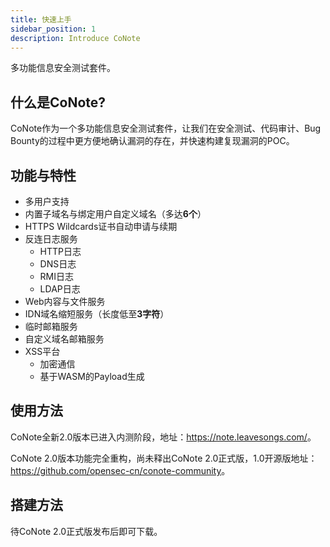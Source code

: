 ```yaml
---
title: 快速上手
sidebar_position: 1
description: Introduce CoNote
---
```


<p class="text--light subtitle">多功能信息安全测试套件。</p>

## 什么是CoNote?

CoNote作为一个多功能信息安全测试套件，让我们在安全测试、代码审计、Bug Bounty的过程中更方便地确认漏洞的存在，并快速构建复现漏洞的POC。

## 功能与特性

- 多用户支持
- 内置子域名与绑定用户自定义域名（多达**6个**）
- HTTPS Wildcards证书自动申请与续期
- 反连日志服务
  - HTTP日志
  - DNS日志
  - RMI日志
  - LDAP日志
- Web内容与文件服务
- IDN域名缩短服务（长度低至**3字符**）
- 临时邮箱服务
- 自定义域名邮箱服务
- XSS平台
  - 加密通信
  - 基于WASM的Payload生成

## 使用方法

CoNote全新2.0版本已进入内测阶段，地址：<https://note.leavesongs.com/>。

CoNote 2.0版本功能完全重构，尚未释出CoNote 2.0正式版，1.0开源版地址：<https://github.com/opensec-cn/conote-community>。

## 搭建方法

待CoNote 2.0正式版发布后即可下载。
